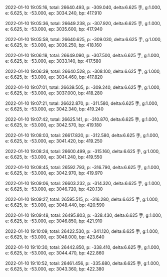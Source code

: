 2022-01-10 19:05:16, total: 26640.493, p: -309.040, delta:6.625 手, g:1.000, e: 6.625, b: -53.000, ep: 3034.240, bp: 417.910

2022-01-10 19:05:36, total: 26649.238, p: -307.920, delta:6.625 手, g:1.000, e: 6.625, b: -53.000, ep: 3035.600, bp: 417.940

2022-01-10 19:05:58, total: 26640.625, p: -309.030, delta:6.625 手, g:1.000, e: 6.625, b: -53.000, ep: 3036.250, bp: 418.160

2022-01-10 19:06:18, total: 26649.090, p: -307.500, delta:6.625 手, g:1.000, e: 6.625, b: -53.000, ep: 3033.140, bp: 417.580

2022-01-10 19:06:39, total: 26640.528, p: -308.100, delta:6.625 手, g:1.000, e: 6.625, b: -53.000, ep: 3034.460, bp: 417.820

2022-01-10 19:07:01, total: 26639.505, p: -309.240, delta:6.625 手, g:1.000, e: 6.625, b: -53.000, ep: 3037.000, bp: 418.280

2022-01-10 19:07:21, total: 26622.870, p: -311.580, delta:6.625 手, g:1.000, e: 6.625, b: -53.000, ep: 3042.340, bp: 419.240

2022-01-10 19:07:42, total: 26625.141, p: -310.870, delta:6.625 手, g:1.000, e: 6.625, b: -53.000, ep: 3042.570, bp: 419.180

2022-01-10 19:08:03, total: 26617.820, p: -312.580, delta:6.625 手, g:1.000, e: 6.625, b: -53.000, ep: 3041.420, bp: 419.250

2022-01-10 19:08:24, total: 26600.499, p: -315.160, delta:6.625 手, g:1.000, e: 6.625, b: -53.000, ep: 3041.240, bp: 419.550

2022-01-10 19:08:45, total: 26592.793, p: -316.790, delta:6.625 手, g:1.000, e: 6.625, b: -53.000, ep: 3042.970, bp: 419.970

2022-01-10 19:09:06, total: 26603.232, p: -314.320, delta:6.625 手, g:1.000, e: 6.625, b: -53.000, ep: 3046.720, bp: 420.130

2022-01-10 19:09:27, total: 26595.515, p: -316.280, delta:6.625 手, g:1.000, e: 6.625, b: -53.000, ep: 3048.440, bp: 420.590

2022-01-10 19:09:48, total: 26495.803, p: -328.430, delta:6.625 手, g:1.000, e: 6.625, b: -53.000, ep: 3046.850, bp: 421.910

2022-01-10 19:10:09, total: 26422.530, p: -341.120, delta:6.625 手, g:1.000, e: 6.625, b: -53.000, ep: 3048.000, bp: 423.640

2022-01-10 19:10:30, total: 26442.850, p: -338.410, delta:6.625 手, g:1.000, e: 6.625, b: -53.000, ep: 3044.470, bp: 422.860

2022-01-10 19:10:52, total: 26461.456, p: -335.680, delta:6.625 手, g:1.000, e: 6.625, b: -53.000, ep: 3043.360, bp: 422.380